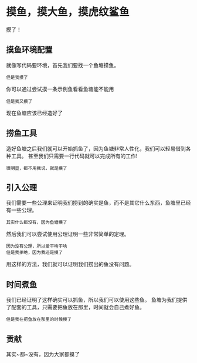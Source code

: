 # 摸鱼，摸大鱼，摸虎纹鲨鱼
摸了！

## 摸鱼环境配置
就像写代码要环境，首先我们要找一个鱼塘摸鱼。
```
但是我摸了
```
你可以通过尝试摸一条示例鱼看看鱼塘能不能用
```
但是我又摸了
```
现在鱼塘应该已经造好了

## 捞鱼工具
造好鱼塘之后我们就可以开始抓鱼了，因为鱼塘非常人性化，我们可以轻易借到各种工具。
甚至我们只需要一行代码就可以完成所有的工作!
```
很明显，都不用我说，就是摸了
```

## 引入公理
我们需要一些公理来证明我们捞到的确实是鱼，而不是其它什么东西，鱼塘里已经有一些公理。
```
其实什么都没有，因为鱼塘摸了
```
然后我们可以尝试使用公理证明一些非常简单的定理。
```
因为没有公理，所以爱干啥干啥
但是我拒绝，因为我还是摸了
```
用这样的方法，我们就可以证明我们捞出的鱼没有问题。

## 时间煮鱼
我们已经证明了这样确实可以抓鱼，所以我们可以使用这些鱼。
鱼塘为我们提供了配套的工具，只需要把鱼放在那里，时间就会自己煮好鱼。
```
但是我在把鱼放在那里的时候摸了
```

## 贡献
其实~都~没有，因为大家都摸了
